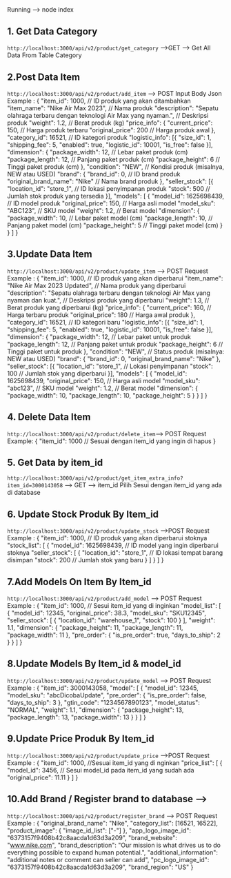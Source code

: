 ##
Running --> node index

## 1. Get Data Category 
`http://localhost:3000/api/v2/product/get_category` -->GET
--> Get All Data From Table Category

## 2.Post Data Item
`http://localhost:3000/api/v2/product/add_item` --> POST
Input Body Json Example :
{
  "item_id": 1000,  // ID produk yang akan ditambahkan
  "item_name": "Nike Air Max 2023",  // Nama produk
  "description": "Sepatu olahraga terbaru dengan teknologi Air Max yang nyaman.",  // Deskripsi produk
  "weight": 1.2,  // Berat produk (kg)
  "price_info": { 
    "current_price": 150,  // Harga produk terbaru
    "original_price": 200  // Harga produk awal
  },
  "category_id": 16521,  // ID kategori produk
  "logistic_info": [{
    "size_id": 1,
    "shipping_fee": 5,
    "enabled": true,
    "logistic_id": 10001,
    "is_free": false
  }],
  "dimension": {
    "package_width": 12,  // Lebar paket produk (cm)
    "package_length": 12,  // Panjang paket produk (cm)
    "package_height": 6  // Tinggi paket produk (cm)
  },
  "condition": "NEW",  // Kondisi produk (misalnya, NEW atau USED)
  "brand": {
    "brand_id": 0,  // ID brand produk
    "original_brand_name": "Nike"  // Nama brand produk
  },
  "seller_stock": [{
    "location_id": "store_1",  // ID lokasi penyimpanan produk
    "stock": 500  // Jumlah stok produk yang tersedia
  }],
  "models": [
    {
      "model_id": 1625698439,  // ID model produk
      "original_price": 150,  // Harga asli model
      "model_sku": "ABC123",  // SKU model
      "weight": 1.2,  // Berat model
      "dimension": {
        "package_width": 10,  // Lebar paket model (cm)
        "package_length": 10,  // Panjang paket model (cm)
        "package_height": 5  // Tinggi paket model (cm)
      }
    }
  ]
}

## 3.Update Data Item
`http://localhost:3000/api/v2/product/update_item` --> POST
Request Example :
{
  "item_id": 1000,  // ID produk yang akan diperbarui
  "item_name": "Nike Air Max 2023 Updated",  // Nama produk yang diperbarui
  "description": "Sepatu olahraga terbaru dengan teknologi Air Max yang nyaman dan kuat.",  // Deskripsi produk yang diperbarui
  "weight": 1.3,  // Berat produk yang diperbarui (kg)
  "price_info": { 
    "current_price": 160,  // Harga terbaru produk
    "original_price": 180  // Harga awal produk
  },
  "category_id": 16521,  // ID kategori baru
  "logistic_info": [{
    "size_id": 1,
    "shipping_fee": 5,
    "enabled": true,
    "logistic_id": 10001,
    "is_free": false
  }],
  "dimension": {
    "package_width": 12,  // Lebar paket untuk produk
    "package_length": 12,  // Panjang paket untuk produk
    "package_height": 6  // Tinggi paket untuk produk
  },
  "condition": "NEW",  // Status produk (misalnya: NEW atau USED)
  "brand": {
    "brand_id": 0,
    "original_brand_name": "Nike"
  },
  "seller_stock": [{
    "location_id": "store_1",  // Lokasi penyimpanan
    "stock": 100  // Jumlah stok yang diperbarui
  }],
  "models": [
    {
      "model_id": 1625698439,
      "original_price": 150,  // Harga asli model
      "model_sku": "abc123",  // SKU model
      "weight": 1.2,  // Berat model
      "dimension": {
        "package_width": 10,
        "package_length": 10,
        "package_height": 5
      }
    }
  ]
}


## 4. Delete Data Item
`http://localhost:3000/api/v2/product/delete_item`--> POST
Request Example:
{
  "item_id": 1000  // Sesuai dengan item_id yang ingin di hapus
}


## 5. Get Data by item_id
`http://localhost:3000/api/v2/product/get_item_extra_info?item_id=3000143058` --> GET
--> item_id Pilih Sesui dengan item_id yang ada di database 

## 6. Update Stock Produk By Item_id
`http://localhost:3000/api/v2/product/update_stock` -->POST
Request Example : 
{
  "item_id": 1000,  // ID produk yang akan diperbarui stoknya
  "stock_list": [
    {
      "model_id": 1625698439, // ID model yang ingin diperbarui stoknya
      "seller_stock": [
        {
          "location_id": "store_1", // ID lokasi tempat barang disimpan
          "stock": 200 // Jumlah stok yang baru
        }
      ]
    }
  ]
}



## 7.Add Models On Item By Item_id 
`http://localhost:3000/api/v2/product/add_model` --> POST
Request Example :
{
  "item_id": 1000, // Sesui item_id yang di inginkan
  "model_list": [
    {
      "model_id": 12345,
      "original_price": 38.3,
      "model_sku": "SKU12345",
      "seller_stock": [
        {
          "location_id": "warehouse_1",
          "stock": 100
        }
      ],
      "weight": 1.1,
      "dimension": {
        "package_height": 11,
        "package_length": 11,
        "package_width": 11
      },
      "pre_order": {
        "is_pre_order": true,
        "days_to_ship": 2
      }
    }
  ]
}

## 8.Update Models By Item_id & model_id 
`http://localhost:3000/api/v2/product/update_model` --> POST
Request Example :
{
  "item_id": 3000143058,
  "model": [
    {
      "model_id": 12345,
      "model_sku": "abcDicobaUpdate",
      "pre_order": {
        "is_pre_order": false,
        "days_to_ship": 3
      },
      "gtin_code": "1234567890123",
      "model_status": "NORMAL",
      "weight": 1.1,
      "dimension": {
        "package_height": 13,
        "package_length": 13,
        "package_width": 13
      }
    }
  ]
}

## 9.Update Price Produk By Item_id
`http://localhost:3000/api/v2/product/update_price` -->POST
Request Example :
{
  "item_id": 1000, //Sesuai item_id yang di nginkan
  "price_list": [
    {
      "model_id": 3456, // Sesui model_id pada item_id yang sudah ada
      "original_price": 11.11
    }
  ]
}


## 10.Add Brand / Register brand to database -->
`http://localhost:3000/api/v2/product/register_brand`  --> POST
Request Example :
{
  "original_brand_name": "Nike",
  "category_list": [16521, 16522],
  "product_image": {
    "image_id_list": ["-"]
  },
  "app_logo_image_id": "6373157f9408b42c8aacda1d63d3a209",
  "brand_website": "www.nike.com",
  "brand_description": "Our mission is what drives us to do everything possible to expand human potential.",
  "additional_information": "additional notes or comment can seller can add",
  "pc_logo_image_id": "6373157f9408b42c8aacda1d63d3a209",
  "brand_region": "US"
}



